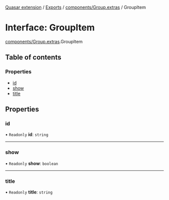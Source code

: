 [Quasar extension](../index.md) / [Exports](../modules.md) / [components/Group.extras](../modules/components_Group_extras.md) / GroupItem

# Interface: GroupItem

[components/Group.extras](../modules/components_Group_extras.md).GroupItem

## Table of contents

### Properties

- [id](components_Group_extras.GroupItem.md#id)
- [show](components_Group_extras.GroupItem.md#show)
- [title](components_Group_extras.GroupItem.md#title)

## Properties

### id

• `Readonly` **id**: `string`

___

### show

• `Readonly` **show**: `boolean`

___

### title

• `Readonly` **title**: `string`
